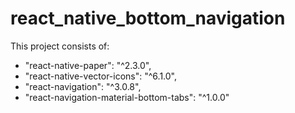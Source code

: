 # react_native_bottom_navigation

This project consists of:
- "react-native-paper": "^2.3.0",
- "react-native-vector-icons": "^6.1.0",
- "react-navigation": "^3.0.8",
- "react-navigation-material-bottom-tabs": "^1.0.0"

